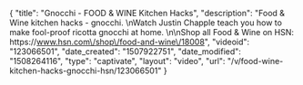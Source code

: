 {
    "title": "Gnocchi - FOOD & WINE Kitchen Hacks",
    "description": "Food & Wine kitchen hacks - gnocchi. \nWatch Justin Chapple teach you how to make fool-proof ricotta gnocchi at home. \n\nShop all Food & Wine on HSN: https:\/\/www.hsn.com\/shop\/food-and-wine\/18008",
    "videoid": "123066501",
    "date_created": "1507922751",
    "date_modified": "1508264116",
    "type": "captivate",
    "layout": "video",
    "url": "\/v\/food-wine-kitchen-hacks-gnocchi-hsn\/123066501"
}
